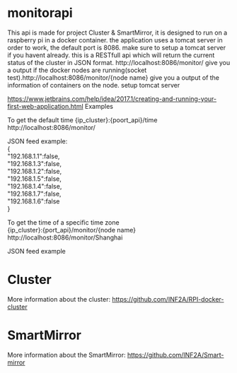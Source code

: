 # monitorapi

This api is made for project Cluster & SmartMirror, it is designed to run on a raspberry pi in a docker container. the application uses a tomcat server in order to work, the default port is 8086. make sure to setup a tomcat server if you havent already. this is a RESTfull api which will return the current status of the cluster in JSON format. http://localhost:8086/monitor/ give you a output if the docker nodes are running(socket test).http://localhost:8086/monitor/{node name} give you a output of the information of containers on the node. 
setup tomcat server

https://www.jetbrains.com/help/idea/2017.1/creating-and-running-your-first-web-application.html
Examples

To get the default time
{ip_cluster}:{poort_api}/time
http://localhost:8086/monitor/

JSON feed example:</br>
{ </br>
  "192.168.1.1":false,</br>
  "192.168.1.3":false,</br>
  "192.168.1.2":false,</br>
  "192.168.1.5":false,</br>
  "192.168.1.4":false,</br>
  "192.168.1.7":false,</br>
  "192.168.1.6":false</br>
}

To get the time of a specific time zone</br>
{ip_cluster}:{port_api}/monitor/{node name}</br>
http://localhost:8086/monitor/Shanghai

JSON feed example


<h1>Cluster</h1>

More information about the cluster: https://github.com/INF2A/RPI-docker-cluster
<h1>SmartMirror</h1>

More information about the SmartMirror: https://github.com/INF2A/Smart-mirror
